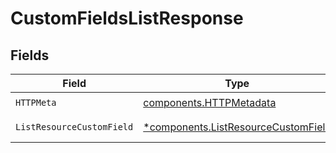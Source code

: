 # CustomFieldsListResponse


## Fields

| Field                                                                                     | Type                                                                                      | Required                                                                                  | Description                                                                               |
| ----------------------------------------------------------------------------------------- | ----------------------------------------------------------------------------------------- | ----------------------------------------------------------------------------------------- | ----------------------------------------------------------------------------------------- |
| `HTTPMeta`                                                                                | [components.HTTPMetadata](../../models/components/httpmetadata.md)                        | :heavy_check_mark:                                                                        | N/A                                                                                       |
| `ListResourceCustomField`                                                                 | [*components.ListResourceCustomField](../../models/components/listresourcecustomfield.md) | :heavy_minus_sign:                                                                        | Successful Response                                                                       |